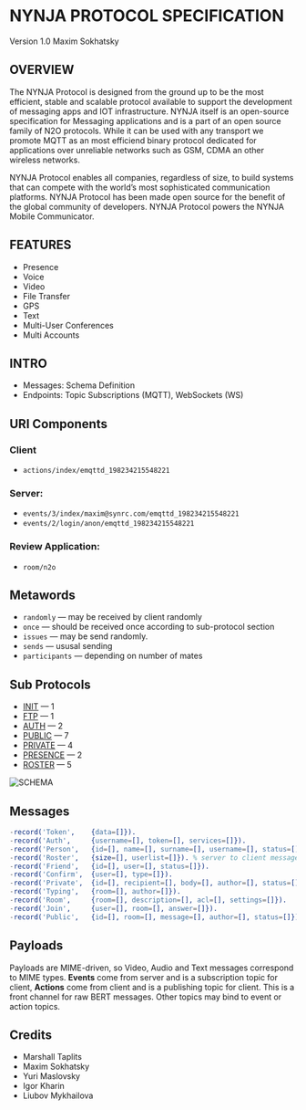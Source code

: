 NYNJA PROTOCOL SPECIFICATION
============================

Version 1.0 Maxim Sokhatsky

OVERVIEW
--------

The NYNJA Protocol is designed from the ground up to be the most efficient, stable and scalable protocol available to support the development of messaging apps and IOT infrastructure. NYNJA itself is an open-source specification for Messaging applications and is a part of an open source family of N2O protocols. While it can be used with any transport we promote MQTT as an most efficiend binary protocol dedicated for applications over unreliable networks such as GSM, CDMA an other wireless networks.

NYNJA Protocol enables all companies, regardless of size, to build systems that can compete with the world’s most sophisticated communication platforms. NYNJA Protocol has been made open source for the benefit of the global community of developers.  NYNJA Protocol powers the NYNJA Mobile Communicator.

FEATURES
--------

* Presence
* Voice
* Video
* File Transfer
* GPS
* Text
* Multi-User Conferences
* Multi Accounts

INTRO
-----

* Messages: Schema Definition
* Endpoints: Topic Subscriptions (MQTT), WebSockets (WS)

URI Components
--------------

### Client

* `actions/index/emqttd_198234215548221`

### Server:

* `events/3/index/maxim@synrc.com/emqttd_198234215548221`
* `events/2/login/anon/emqttd_198234215548221`

### Review Application:

* `room/n2o`

Metawords
---------

* `randomly` — may be received by client randomly
* `once` — should be received once according to sub-protocol section
* `issues` — may be send randomly.
* `sends` — ususal sending
* `participants` — depending on number of mates

Sub Protocols
-------------

* [INIT](https://github.com/NYNJA-MC/protocol/blob/master/INIT.md) — 1
* [FTP](https://github.com/NYNJA-MC/protocol/blob/master/FTP.md) — 1
* [AUTH](https://github.com/NYNJA-MC/protocol/blob/master/AUTH.md) — 2
* [PUBLIC](https://github.com/NYNJA-MC/protocol/blob/master/PUBLIC.md) — 7
* [PRIVATE](https://github.com/NYNJA-MC/protocol/blob/master/PRIVATE.md) — 4
* [PRESENCE](https://github.com/NYNJA-MC/protocol/blob/master/PRESENCE.md) — 2
* [ROSTER](https://github.com/NYNJA-MC/protocol/blob/master/ROSTER.md) — 5

![SCHEMA](https://github.com/NYNJA-MC/protocol/blob/master/roster.png)

Messages
--------

```erlang
-record('Token',    {data=[]}).
-record('Auth',     {username=[], token=[], services=[]}).
-record('Person',   {id=[], name=[], surname=[], username=[], status=[]}).
-record('Roster',   {size=[], userlist=[]}). % server to client message
-record('Friend',   {id=[], user=[], status=[]}).
-record('Confirm',  {user=[], type=[]}).
-record('Private',  {id=[], recipient=[], body=[], author=[], status=[]}).
-record('Typing',   {room=[], author=[]}).
-record('Room',     {room=[], description=[], acl=[], settings=[]}).
-record('Join',     {user=[], room=[], answer=[]}).
-record('Public',   {id=[], room=[], message=[], author=[], status=[]}).
```

Payloads
--------

Payloads are MIME-driven, so Video, Audio and Text messages correspond to MIME types. **Events** come from server and is a subscription topic for client, **Actions** come from client and is a publishing topic for client. This is a front channel for raw BERT messages. Other topics may bind to event or action topics.

Credits
-------

* Marshall Taplits
* Maxim Sokhatsky
* Yuri Maslovsky
* Igor Kharin
* Liubov Mykhailova
